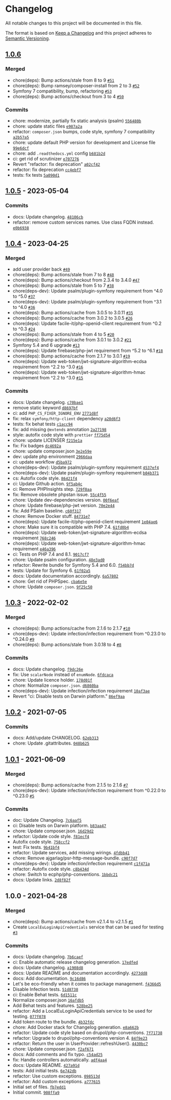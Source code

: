# Changelog

All notable changes to this project will be documented in this file.

The format is based on [Keep a Changelog](https://keepachangelog.com/en/1.0.0/)
and this project adheres to [Semantic Versioning](https://semver.org/spec/v2.0.0.html).

## [1.0.6](https://github.com/ecphp/eu-login-api-authentication-bundle/compare/1.0.5...1.0.6)

### Merged

- chore(deps): Bump actions/stale from 8 to 9 [`#51`](https://github.com/ecphp/eu-login-api-authentication-bundle/pull/51)
- chore(deps): Bump ramsey/composer-install from 2 to 3 [`#52`](https://github.com/ecphp/eu-login-api-authentication-bundle/pull/52)
- Symfony 7 compatibility, bump, refactoring [`#53`](https://github.com/ecphp/eu-login-api-authentication-bundle/pull/53)
- chore(deps): Bump actions/checkout from 3 to 4 [`#50`](https://github.com/ecphp/eu-login-api-authentication-bundle/pull/50)

### Commits

- chore: modernize, partially fix static analysis (psalm) [`556480b`](https://github.com/ecphp/eu-login-api-authentication-bundle/commit/556480bc1637d6e9e392c171718daa25fbd1a472)
- chore: update static files [`e987a2a`](https://github.com/ecphp/eu-login-api-authentication-bundle/commit/e987a2a963ec634078bc1e3417fd35b2a7fc4792)
- refactor: `composer.json` bumps, code style, symfony 7 compatibility [`a2b57a5`](https://github.com/ecphp/eu-login-api-authentication-bundle/commit/a2b57a580b53bfb323bf09aa90a0dc0d8a1ff77a)
- chore: update default PHP version for development and License file [`99e6dcf`](https://github.com/ecphp/eu-login-api-authentication-bundle/commit/99e6dcf5a7087d19d331d9dede152f50288048f5)
- chore: add `.readthedocs.yml` config [`b681b2d`](https://github.com/ecphp/eu-login-api-authentication-bundle/commit/b681b2d455748eb78037a7039e2969346aaf0845)
- ci: get rid of scrutinizer [`e707276`](https://github.com/ecphp/eu-login-api-authentication-bundle/commit/e707276f4f4de74009f7d420b8b531124ffbdb54)
- Revert "refactor: fix deprecation" [`a02cf42`](https://github.com/ecphp/eu-login-api-authentication-bundle/commit/a02cf42bc56788bb0e4a5e9833d0acc5c9e92cb4)
- refactor: fix deprecation [`cc4ebf7`](https://github.com/ecphp/eu-login-api-authentication-bundle/commit/cc4ebf79ef4700f96c9e19e19f19c2790db52770)
- tests: fix tests [`5a090d1`](https://github.com/ecphp/eu-login-api-authentication-bundle/commit/5a090d1de46ff8f4aac33b6f617ff0024261b504)

## [1.0.5](https://github.com/ecphp/eu-login-api-authentication-bundle/compare/1.0.4...1.0.5) - 2023-05-04

### Commits

- docs: Update changelog. [`48106cb`](https://github.com/ecphp/eu-login-api-authentication-bundle/commit/48106cb0a6fef6f84ebfe3c7a982d393dd320244)
- refactor: remove custom services names. Use class FQDN instead. [`e0b6938`](https://github.com/ecphp/eu-login-api-authentication-bundle/commit/e0b69388e7536d997816951718f7b3c1267fb1ec)

## [1.0.4](https://github.com/ecphp/eu-login-api-authentication-bundle/compare/1.0.3...1.0.4) - 2023-04-25

### Merged

- add user provider back [`#49`](https://github.com/ecphp/eu-login-api-authentication-bundle/pull/49)
- chore(deps): Bump actions/stale from 7 to 8 [`#48`](https://github.com/ecphp/eu-login-api-authentication-bundle/pull/48)
- chore(deps): Bump actions/checkout from 2.3.4 to 3.4.0 [`#47`](https://github.com/ecphp/eu-login-api-authentication-bundle/pull/47)
- chore(deps): Bump actions/stale from 5 to 7 [`#38`](https://github.com/ecphp/eu-login-api-authentication-bundle/pull/38)
- chore(deps-dev): Update psalm/plugin-symfony requirement from ^4.0 to ^5.0 [`#37`](https://github.com/ecphp/eu-login-api-authentication-bundle/pull/37)
- chore(deps-dev): Update psalm/plugin-symfony requirement from ^3.1 to ^4.0 [`#36`](https://github.com/ecphp/eu-login-api-authentication-bundle/pull/36)
- chore(deps): Bump actions/cache from 3.0.5 to 3.0.11 [`#35`](https://github.com/ecphp/eu-login-api-authentication-bundle/pull/35)
- chore(deps): Bump actions/cache from 3.0.2 to 3.0.5 [`#26`](https://github.com/ecphp/eu-login-api-authentication-bundle/pull/26)
- chore(deps): Update facile-it/php-openid-client requirement from ^0.2 to ^0.3 [`#24`](https://github.com/ecphp/eu-login-api-authentication-bundle/pull/24)
- chore(deps): Bump actions/stale from 4 to 5 [`#20`](https://github.com/ecphp/eu-login-api-authentication-bundle/pull/20)
- chore(deps): Bump actions/cache from 3.0.1 to 3.0.2 [`#21`](https://github.com/ecphp/eu-login-api-authentication-bundle/pull/21)
- Symfony 5.4 and 6 upgrade [`#13`](https://github.com/ecphp/eu-login-api-authentication-bundle/pull/13)
- chore(deps): Update firebase/php-jwt requirement from ^5.2 to ^6.1 [`#18`](https://github.com/ecphp/eu-login-api-authentication-bundle/pull/18)
- chore(deps): Bump actions/cache from 2.1.7 to 3.0.1 [`#19`](https://github.com/ecphp/eu-login-api-authentication-bundle/pull/19)
- chore(deps): Update web-token/jwt-signature-algorithm-ecdsa requirement from ^2.2 to ^3.0 [`#16`](https://github.com/ecphp/eu-login-api-authentication-bundle/pull/16)
- chore(deps): Update web-token/jwt-signature-algorithm-hmac requirement from ^2.2 to ^3.0 [`#15`](https://github.com/ecphp/eu-login-api-authentication-bundle/pull/15)

### Commits

- docs: Update changelog. [`c70bae1`](https://github.com/ecphp/eu-login-api-authentication-bundle/commit/c70bae105185bfcb3e0eebc936da75da7ed5f6d0)
- remove static keyword [`d8697bf`](https://github.com/ecphp/eu-login-api-authentication-bundle/commit/d8697bfbb976a8e0d638c6b99ea2bc0c401e07af)
- ci: add `PHP_CS_FIXER_IGNORE_ENV` [`2771d8f`](https://github.com/ecphp/eu-login-api-authentication-bundle/commit/2771d8f334f8d1be6c4fbf181c855b0c8809bf01)
- fix: relax `symfony/http-client` dependency [`a20d6f3`](https://github.com/ecphp/eu-login-api-authentication-bundle/commit/a20d6f3373ce41f4b330e05c34fe997ca3e493dd)
- tests: fix behat tests [`c1acc94`](https://github.com/ecphp/eu-login-api-authentication-bundle/commit/c1acc94be1e0f2e94d1c08869599714afc024027)
- fix: add missing `@extends` annotation [`2a27198`](https://github.com/ecphp/eu-login-api-authentication-bundle/commit/2a271980b6e1ffc5f34e6d3afd8c8cb44802f36f)
- style: autofix code style with `prettier` [`ff75d54`](https://github.com/ecphp/eu-login-api-authentication-bundle/commit/ff75d547413aaf2a04668049f569f1aa4d0eeb35)
- chore: update LICENSER [`f215e1a`](https://github.com/ecphp/eu-login-api-authentication-bundle/commit/f215e1abcc15c34b10406c0a7aad5c2ab2a8c69d)
- fix: Fix badges [`dc4692a`](https://github.com/ecphp/eu-login-api-authentication-bundle/commit/dc4692a69499bc4731cbaf9e20f7f4dcfb3a4942)
- chore: update composer.json [`3e2e59e`](https://github.com/ecphp/eu-login-api-authentication-bundle/commit/3e2e59e5b24e7dd8c091b8f969bbee07fbcb3e4b)
- dev: update php environment [`2966daa`](https://github.com/ecphp/eu-login-api-authentication-bundle/commit/2966daab4eed1e5db0c4e6e79aae880ac92ac507)
- ci: update workflow [`d5ba972`](https://github.com/ecphp/eu-login-api-authentication-bundle/commit/d5ba972b43f418a48530129e14f5da907ed7618c)
- chore(deps-dev): Update psalm/plugin-symfony requirement [`4537ef4`](https://github.com/ecphp/eu-login-api-authentication-bundle/commit/4537ef4d758e354c38d52224edd3a39485af7559)
- chore(deps-dev): Update psalm/plugin-symfony requirement [`b04b371`](https://github.com/ecphp/eu-login-api-authentication-bundle/commit/b04b3712530000ecaba1d5bfcf6aabbbbb88ec81)
- cs: Autofix code style. [`86421f4`](https://github.com/ecphp/eu-login-api-authentication-bundle/commit/86421f4cad0bafb831b05c32fbb61a9bd27b7fbe)
- ci: Update Github action. [`9f5ab4c`](https://github.com/ecphp/eu-login-api-authentication-bundle/commit/9f5ab4c771a5a191403c02a2ed4798838f7e36cc)
- ci: Remove PHPInsights step. [`729f0aa`](https://github.com/ecphp/eu-login-api-authentication-bundle/commit/729f0aa6ad1c9fd546971a8bfef14d3c88bfa2b0)
- fix: Remove obsolete phpstan issue. [`55c4f55`](https://github.com/ecphp/eu-login-api-authentication-bundle/commit/55c4f55c24048aa930305bc39c052cbc7ca44610)
- chore: Update dev-dependencies version. [`00f6eaf`](https://github.com/ecphp/eu-login-api-authentication-bundle/commit/00f6eaf7fd17ba5466ecb3c326a7fcaadc607620)
- chore: Update firebase/php-jwt version. [`70e2e44`](https://github.com/ecphp/eu-login-api-authentication-bundle/commit/70e2e44675445bc2934265b1619e5f098fe4a1f7)
- fix: Add PSalm baseline. [`c60f317`](https://github.com/ecphp/eu-login-api-authentication-bundle/commit/c60f31742d62305eabf1d21cec68c57f8a5020d6)
- chore: Remove Docker stuff. [`84731e7`](https://github.com/ecphp/eu-login-api-authentication-bundle/commit/84731e7f5275aacc50d901190aa7b6edaf77007e)
- chore(deps): Update facile-it/php-openid-client requirement [`1e04ae6`](https://github.com/ecphp/eu-login-api-authentication-bundle/commit/1e04ae6f5941e896599fb25893d078933ac5ffb6)
- chore: Make sure it is compatible with PHP 7.4. [`61fd0b4`](https://github.com/ecphp/eu-login-api-authentication-bundle/commit/61fd0b4c3feff1779488f27d7b3ffc901df427e5)
- chore(deps): Update web-token/jwt-signature-algorithm-ecdsa requirement [`768c246`](https://github.com/ecphp/eu-login-api-authentication-bundle/commit/768c246936586e8662f1595b93e2a8684ecd77df)
- chore(deps): Update web-token/jwt-signature-algorithm-hmac requirement [`e46a396`](https://github.com/ecphp/eu-login-api-authentication-bundle/commit/e46a3963edae7f902b4db42508377350d866c822)
- ci: Tests on PHP 7.4 and 8.1. [`9017cf7`](https://github.com/ecphp/eu-login-api-authentication-bundle/commit/9017cf7210ffe7d36103c4253c369cd411fe7233)
- chore: Update psalm configuration. [`48e3ad0`](https://github.com/ecphp/eu-login-api-authentication-bundle/commit/48e3ad09b2ad9a0a3ecc7a34cb460e0af5d548e1)
- refactor: Rewrite bundle for Symfony 5.4 and 6.0. [`f54bb7d`](https://github.com/ecphp/eu-login-api-authentication-bundle/commit/f54bb7de806606164b3f5b1e2c786484fa367526)
- tests: Update for Symfony 6. [`61f02a5`](https://github.com/ecphp/eu-login-api-authentication-bundle/commit/61f02a5f4f818019a5c9382096cccb4c6114c3ec)
- docs: Update documentation accordingly. [`6a57802`](https://github.com/ecphp/eu-login-api-authentication-bundle/commit/6a57802702f9dd8a77970ac0eaf77da36d17297d)
- chore: Get rid of PHPSpec. [`cba6e5e`](https://github.com/ecphp/eu-login-api-authentication-bundle/commit/cba6e5e453fd08213b0d085a4e962b8b2f74e2ac)
- chore: Update `composer.json`. [`9f25c50`](https://github.com/ecphp/eu-login-api-authentication-bundle/commit/9f25c50dcb7a4863cbd0c190e4ea5c9ad5975afa)

## [1.0.3](https://github.com/ecphp/eu-login-api-authentication-bundle/compare/1.0.2...1.0.3) - 2022-02-02

### Merged

- chore(deps): Bump actions/cache from 2.1.6 to 2.1.7 [`#10`](https://github.com/ecphp/eu-login-api-authentication-bundle/pull/10)
- chore(deps-dev): Update infection/infection requirement from ^0.23.0 to ^0.24.0 [`#9`](https://github.com/ecphp/eu-login-api-authentication-bundle/pull/9)
- chore(deps): Bump actions/stale from 3.0.18 to 4 [`#8`](https://github.com/ecphp/eu-login-api-authentication-bundle/pull/8)

### Commits

- docs: Update changelog. [`f9dc26e`](https://github.com/ecphp/eu-login-api-authentication-bundle/commit/f9dc26e043966ac30b1aa484b6d0c37f062d3e95)
- fix: Use `scalarNode` instead of `enumNode`. [`6fdcaca`](https://github.com/ecphp/eu-login-api-authentication-bundle/commit/6fdcaca485df4f1e12a763143c3044025fab7d73)
- chore: Update licence holder. [`178d01f`](https://github.com/ecphp/eu-login-api-authentication-bundle/commit/178d01f8369bddfcf5632a55e83a70daed7d713c)
- chore: Normalize `composer.json`. [`d6860ba`](https://github.com/ecphp/eu-login-api-authentication-bundle/commit/d6860bac3d3e5ae1124b60b0552a15d040d9ad89)
- chore(deps-dev): Update infection/infection requirement [`10af3ae`](https://github.com/ecphp/eu-login-api-authentication-bundle/commit/10af3ae6b681d83399a2b1816c402fc21234a5f6)
- Revert "ci: Disable tests on Darwin platform." [`86ef9aa`](https://github.com/ecphp/eu-login-api-authentication-bundle/commit/86ef9aa273ae436d28b669b862ce9492e64a872f)

## [1.0.2](https://github.com/ecphp/eu-login-api-authentication-bundle/compare/1.0.1...1.0.2) - 2021-07-05

### Commits

- docs: Add/update CHANGELOG. [`62eb313`](https://github.com/ecphp/eu-login-api-authentication-bundle/commit/62eb313a7e2c865887033e9874d8520766783bc3)
- chore: Update .gitattributes. [`048b625`](https://github.com/ecphp/eu-login-api-authentication-bundle/commit/048b6250b8375db42facff411bdf334b25f9c4f6)

## [1.0.1](https://github.com/ecphp/eu-login-api-authentication-bundle/compare/1.0.0...1.0.1) - 2021-06-09

### Merged

- chore(deps): Bump actions/cache from 2.1.5 to 2.1.6 [`#7`](https://github.com/ecphp/eu-login-api-authentication-bundle/pull/7)
- chore(deps-dev): Update infection/infection requirement from ^0.22.0 to ^0.23.0 [`#5`](https://github.com/ecphp/eu-login-api-authentication-bundle/pull/5)

### Commits

- doc: Update Changelog. [`7c6aaf5`](https://github.com/ecphp/eu-login-api-authentication-bundle/commit/7c6aaf5e81f839692b0f153fdf595fe1a653580a)
- ci: Disable tests on Darwin platform. [`b83aa47`](https://github.com/ecphp/eu-login-api-authentication-bundle/commit/b83aa477bebe7e4293246e19c8a3dca54af092a4)
- chore: Update composer.json. [`16d29d2`](https://github.com/ecphp/eu-login-api-authentication-bundle/commit/16d29d2db65568c5a9e3ed8c9d3c3f23f79dcf8a)
- refactor: Update code style. [`f81ecf4`](https://github.com/ecphp/eu-login-api-authentication-bundle/commit/f81ecf4a6e4368064d7df5d81ad685a42184197b)
- Autofix code style. [`758ccf2`](https://github.com/ecphp/eu-login-api-authentication-bundle/commit/758ccf2eaa6d34896ac8587afa9aa5bca1b9679a)
- test: Fix tests. [`9b41bf4`](https://github.com/ecphp/eu-login-api-authentication-bundle/commit/9b41bf48aa3909b5c51e45e3b32101de93085ab7)
- refactor: Update services, add missing wirings. [`4fdbb41`](https://github.com/ecphp/eu-login-api-authentication-bundle/commit/4fdbb415ad1e67cffbcff66a785482f576d99f6b)
- chore: Remove ajgarlag/psr-http-message-bundle. [`c90f7d7`](https://github.com/ecphp/eu-login-api-authentication-bundle/commit/c90f7d75db5370599847d262d220894ec575e62e)
- chore(deps-dev): Update infection/infection requirement [`c1f471a`](https://github.com/ecphp/eu-login-api-authentication-bundle/commit/c1f471af3c6e92efd934287916fbf3a6aae9cae5)
- refactor: Autofix code style. [`c8b434d`](https://github.com/ecphp/eu-login-api-authentication-bundle/commit/c8b434dcdcde6756df5b0b73218e77d322e8f954)
- chore: Switch to ecphp/php-conventions. [`1bbdc21`](https://github.com/ecphp/eu-login-api-authentication-bundle/commit/1bbdc216affa8177bd86ee40e06a72f7b89abd2e)
- docs: Update links. [`2d8f82f`](https://github.com/ecphp/eu-login-api-authentication-bundle/commit/2d8f82f2740c8afd60352544df9e94ec31d5c172)

## 1.0.0 - 2021-04-28

### Merged

- chore(deps): Bump actions/cache from v2.1.4 to v2.1.5 [`#1`](https://github.com/ecphp/eu-login-api-authentication-bundle/pull/1)
- Create `LocalEuLoginApiCredentials` service that can be used for testing [`#3`](https://github.com/ecphp/eu-login-api-authentication-bundle/pull/3)

### Commits

- docs: Update changelog. [`7b6caef`](https://github.com/ecphp/eu-login-api-authentication-bundle/commit/7b6caefa14dbe7085de5714fb1465647d782d70c)
- ci: Enable automatic release changelog generation. [`17edfed`](https://github.com/ecphp/eu-login-api-authentication-bundle/commit/17edfedc7e47e47ba95e7d2da52933d2fb4cc092)
- docs: Update changelog. [`a1908d8`](https://github.com/ecphp/eu-login-api-authentication-bundle/commit/a1908d8bdfadb113921300c28a58524ffb27328e)
- docs: Update README and documentation accordingly. [`4273dd8`](https://github.com/ecphp/eu-login-api-authentication-bundle/commit/4273dd8f1c2dcf8efcde0ca77f0826d6a8f9e862)
- docs: Add documentation. [`9c16d86`](https://github.com/ecphp/eu-login-api-authentication-bundle/commit/9c16d8654a33ea80909b9c09da4c8abce50990a5)
- Let's be eco-friendly when it comes to package management. [`f4366d5`](https://github.com/ecphp/eu-login-api-authentication-bundle/commit/f4366d55ab6a9f1311d129ba324cfb7e5fb1710c)
- Disable Infection tests. [`51d8738`](https://github.com/ecphp/eu-login-api-authentication-bundle/commit/51d873877e2f508dd6770059086a2370be017b89)
- ci: Enable Behat tests. [`6d1511c`](https://github.com/ecphp/eu-login-api-authentication-bundle/commit/6d1511c5fee4d6e3aef246a6c12d37acd53bc86d)
- Normalize composer.json [`16afdb5`](https://github.com/ecphp/eu-login-api-authentication-bundle/commit/16afdb525e967e3c094d7d43068cbb78a777ebbb)
- Add Behat tests and features. [`528be25`](https://github.com/ecphp/eu-login-api-authentication-bundle/commit/528be25bc1f7ededba6db20f3546c9740b8f65af)
- refactor: Add a LocalEuLoginApiCredentials service to be used for testing. [`077f078`](https://github.com/ecphp/eu-login-api-authentication-bundle/commit/077f0787b0f46b5ddab81a5fc1a2fef490118d54)
- Add token route to the bundle. [`4b32fdc`](https://github.com/ecphp/eu-login-api-authentication-bundle/commit/4b32fdc840bf93886be604a46ff34d6a13aca9c5)
- chore: Add Docker stack for Changelog generation. [`e8a662b`](https://github.com/ecphp/eu-login-api-authentication-bundle/commit/e8a662b922c51a4457bb4c687b10211f81c74f3e)
- refactor: Update code style based on drupol/php-conventions. [`7f71738`](https://github.com/ecphp/eu-login-api-authentication-bundle/commit/7f71738065dba8be393b2eab2c420e028d4c3c01)
- refactor: Upgrade to drupol/php-conventions version 4. [`84f9e23`](https://github.com/ecphp/eu-login-api-authentication-bundle/commit/84f9e23ad76002493be6c1a258cf3bbeb02455e0)
- refactor: Return the user in UserProvider::refreshUser(). [`4430bc7`](https://github.com/ecphp/eu-login-api-authentication-bundle/commit/4430bc743d1f0e60cc2a263b91e4bcb9477dff27)
- chore: Update composer.json. [`f2af671`](https://github.com/ecphp/eu-login-api-authentication-bundle/commit/f2af671a31544c5be38ad215947aa5fd681de32d)
- docs: Add comments and fix typo. [`c54ad25`](https://github.com/ecphp/eu-login-api-authentication-bundle/commit/c54ad252b9489765ed3d40ee9640b14b93e296a4)
- fix: Handle controllers automatically. [`adf4aa4`](https://github.com/ecphp/eu-login-api-authentication-bundle/commit/adf4aa439f23adf8944ce2f9f4fb82839bf5db27)
- docs: Update README. [`427a91d`](https://github.com/ecphp/eu-login-api-authentication-bundle/commit/427a91db5f09e1c83e08eeb0a39f8ab47f5ea5a7)
- tests: Add initial tests. [`6e742db`](https://github.com/ecphp/eu-login-api-authentication-bundle/commit/6e742db1f9bc0ee86d242e727cb387e7c6c64e60)
- refactor: Use custom exceptions. [`098513d`](https://github.com/ecphp/eu-login-api-authentication-bundle/commit/098513d0f5756b984db470dd042d3a7a63f0a351)
- refactor: Add custom exceptions. [`a777615`](https://github.com/ecphp/eu-login-api-authentication-bundle/commit/a777615761a14c30dcefddfd28aa8a2de69e5b79)
- Initial set of files. [`fb7edd1`](https://github.com/ecphp/eu-login-api-authentication-bundle/commit/fb7edd19666a07e91dd3b211c12f41c8cac42cf8)
- Initial commit. [`908ffa9`](https://github.com/ecphp/eu-login-api-authentication-bundle/commit/908ffa9a9e8cc59bb43cd3fb327c849229647599)
